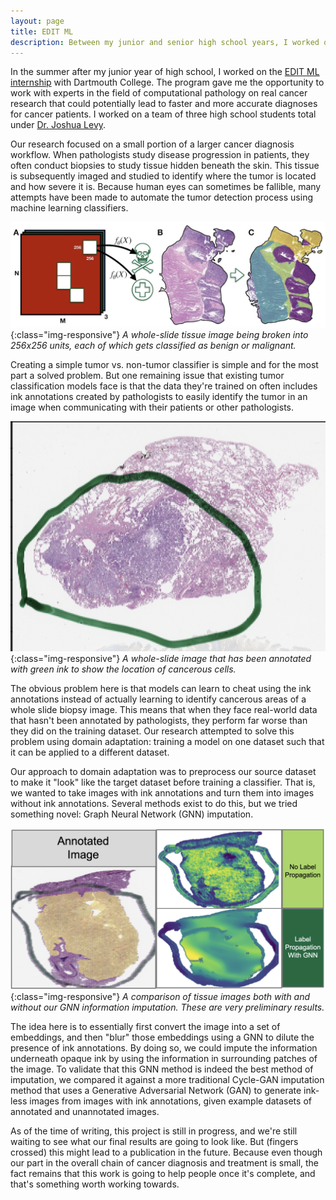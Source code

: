 ```yaml
---
layout: page
title: EDIT ML
description: Between my junior and senior high school years, I worked on a small team to conduct novel research into image unmasking at Dartmouth’s EDIT ML internship.
---
```


In the summer after my junior year of high school, I worked on the [EDIT ML internship](https://www.dartmouth-hitchcock.org/pathology/research#edit) with Dartmouth College. The program gave me the opportunity to work with experts in the field of computational pathology on real cancer research that could potentially lead to faster and more accurate diagnoses for cancer patients. I worked on a team of three high school students total under [Dr. Joshua Levy](https://geiselmed.dartmouth.edu/epidemiology/profile/joshua-levy-phd/).

Our research focused on a small portion of a larger cancer diagnosis workflow. When pathologists study disease progression in patients, they often conduct biopsies to study tissue hidden beneath the skin. This tissue is subsequently imaged and studied to identify where the tumor is located and how severe it is. Because human eyes can sometimes be fallible, many attempts have been made to automate the tumor detection process using machine learning classifiers.

![](/assets/edit-assets/2022-07-18-22-32-01-image.png){:class="img-responsive"}
*A whole-slide tissue image being broken into 256x256 units, each of which gets classified as benign or malignant.*

Creating a simple tumor vs. non-tumor classifier is simple and for the most part a solved problem. But one remaining issue that existing tumor classification models face is that the data they're trained on often includes ink annotations created by pathologists to easily identify the tumor in an image when communicating with their patients or other pathologists.

![](/assets/edit-assets/2022-07-18-22-45-14-image.png){:class="img-responsive"}
*A whole-slide image that has been annotated with green ink to show the location of cancerous cells.*

The obvious problem here is that models can learn to cheat using the ink annotations instead of actually learning to identify cancerous areas of a whole slide biopsy image. This means that when they face real-world data that hasn't been annotated by pathologists, they perform far worse than they did on the training dataset. Our research attempted to solve this problem using domain adaptation: training a model on one dataset such that it can be applied to a different dataset.

Our approach to domain adaptation was to preprocess our source dataset to make it "look" like the target dataset before training a classifier. That is, we wanted to take images with ink annotations and turn them into images without ink annotations. Several methods exist to do this, but we tried something novel: Graph Neural Network (GNN) imputation.

![](/assets/edit-assets/2022-07-18-23-54-54-image.png){:class="img-responsive"}
*A comparison of tissue images both with and without our GNN information imputation. These are very preliminary results.*

The idea here is to essentially first convert the image into a set of embeddings, and then "blur" those embeddings using a GNN to dilute the presence of ink annotations. By doing so, we could impute the information underneath opaque ink by using the information in surrounding patches of the image. To validate that this GNN method is indeed the best method of imputation, we compared it against a more traditional Cycle-GAN imputation method that uses a Generative Adversarial Network (GAN) to generate ink-less images from images with ink annotations, given example datasets of annotated and unannotated images.

As of the time of writing, this project is still in progress, and we're still waiting to see what our final results are going to look like. But (fingers crossed) this might lead to a publication in the future. Because even though our part in the overall chain of cancer diagnosis and treatment is small, the fact remains that this work is going to help people once it's complete, and that's something worth working towards.